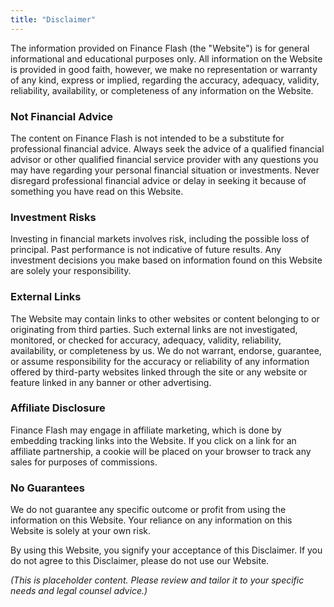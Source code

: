 ```yaml
---
title: "Disclaimer"
---
```


The information provided on Finance Flash (the "Website") is for general informational and educational purposes only. All information on the Website is provided in good faith, however, we make no representation or warranty of any kind, express or implied, regarding the accuracy, adequacy, validity, reliability, availability, or completeness of any information on the Website.

### Not Financial Advice
The content on Finance Flash is not intended to be a substitute for professional financial advice. Always seek the advice of a qualified financial advisor or other qualified financial service provider with any questions you may have regarding your personal financial situation or investments. Never disregard professional financial advice or delay in seeking it because of something you have read on this Website.

### Investment Risks
Investing in financial markets involves risk, including the possible loss of principal. Past performance is not indicative of future results. Any investment decisions you make based on information found on this Website are solely your responsibility.

### External Links
The Website may contain links to other websites or content belonging to or originating from third parties. Such external links are not investigated, monitored, or checked for accuracy, adequacy, validity, reliability, availability, or completeness by us. We do not warrant, endorse, guarantee, or assume responsibility for the accuracy or reliability of any information offered by third-party websites linked through the site or any website or feature linked in any banner or other advertising.

### Affiliate Disclosure
Finance Flash may engage in affiliate marketing, which is done by embedding tracking links into the Website. If you click on a link for an affiliate partnership, a cookie will be placed on your browser to track any sales for purposes of commissions.

### No Guarantees
We do not guarantee any specific outcome or profit from using the information on this Website. Your reliance on any information on this Website is solely at your own risk.

By using this Website, you signify your acceptance of this Disclaimer. If you do not agree to this Disclaimer, please do not use our Website.

*(This is placeholder content. Please review and tailor it to your specific needs and legal counsel advice.)*
